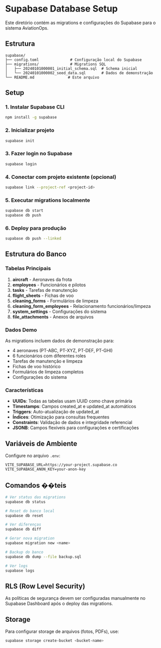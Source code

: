 # Supabase Database Setup

Este diretório contém as migrations e configurações do Supabase para o sistema AviationOps.

## Estrutura

```
supabase/
├── config.toml              # Configuração local do Supabase
├── migrations/              # Migrations SQL
│   ├── 20240101000001_initial_schema.sql  # Schema inicial
│   └── 20240101000002_seed_data.sql       # Dados de demonstração
└── README.md               # Este arquivo
```

## Setup

### 1. Instalar Supabase CLI

```bash
npm install -g supabase
```

### 2. Inicializar projeto

```bash
supabase init
```

### 3. Fazer login no Supabase

```bash
supabase login
```

### 4. Conectar com projeto existente (opcional)

```bash
supabase link --project-ref <project-id>
```

### 5. Executar migrations localmente

```bash
supabase db start
supabase db push
```

### 6. Deploy para produção

```bash
supabase db push --linked
```

## Estrutura do Banco

### Tabelas Principais

1. **aircraft** - Aeronaves da frota
2. **employees** - Funcionários e pilotos
3. **tasks** - Tarefas de manutenção
4. **flight_sheets** - Fichas de voo
5. **cleaning_forms** - Formulários de limpeza
6. **cleaning_form_employees** - Relacionamento funcionários/limpeza
7. **system_settings** - Configurações do sistema
8. **file_attachments** - Anexos de arquivos

### Dados Demo

As migrations incluem dados de demonstração para:
- 4 aeronaves (PT-ABC, PT-XYZ, PT-DEF, PT-GHI)
- 6 funcionários com diferentes roles
- Tarefas de manutenção e limpeza
- Fichas de voo histórico
- Formulários de limpeza completos
- Configurações do sistema

### Características

- **UUIDs**: Todas as tabelas usam UUID como chave primária
- **Timestamps**: Campos created_at e updated_at automáticos
- **Triggers**: Auto-atualização de updated_at
- **Índices**: Otimização para consultas frequentes
- **Constraints**: Validação de dados e integridade referencial
- **JSONB**: Campos flexíveis para configurações e certificações

## Variáveis de Ambiente

Configure no arquivo `.env`:

```env
VITE_SUPABASE_URL=https://your-project.supabase.co
VITE_SUPABASE_ANON_KEY=your-anon-key
```

## Comandos ��teis

```bash
# Ver status das migrations
supabase db status

# Reset do banco local
supabase db reset

# Ver diferenças
supabase db diff

# Gerar nova migration
supabase migration new <name>

# Backup do banco
supabase db dump --file backup.sql

# Ver logs
supabase logs
```

## RLS (Row Level Security)

As políticas de segurança devem ser configuradas manualmente no Supabase Dashboard após o deploy das migrations.

## Storage

Para configurar storage de arquivos (fotos, PDFs), use:

```bash
supabase storage create-bucket <bucket-name>
```
